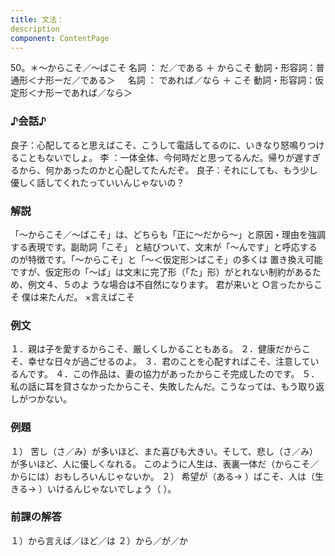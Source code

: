 ```yaml
---
title: 文法：
description
component: ContentPage
---
```



50。＊～からこそ／～ばこそ
名詞 ： だ／である ＋ からこそ
動詞・形容詞：普通形＜ナ形ーだ／である＞    
名詞 ： であれば／なら ＋ こそ
動詞・形容詞：仮定形＜ナ形ーであれば／なら＞    
### ♪会話♪
良子：心配してると思えばこそ、こうして電話してるのに、いきなり怒鳴りつけることもないでしょ。 李 ：一体全体、今何時だと思ってるんだ。帰りが遅すぎるから、何かあったのかと心配してたんだぞ。 良子：それにしても、もう少し優しく話してくれたっていいんじゃないの？
### 解説
「～からこそ／～ばこそ」は、どちらも「正に～だから～」と原因・理由を強調する表現です。副助詞「こそ」 と結びついて、文末が「～んです」と呼応するのが特徴です。「～からこそ」と「～＜仮定形＞ばこそ」の多くは 置き換え可能ですが、仮定形の「～ば」は文末に完了形（「た」形）がとれない制約があるため、例文４、５のよ うな場合は不自然になります。
君が来いと ○言ったからこそ 僕は来たんだ。
×言えばこそ
### 例文
１．親は子を愛するからこそ、厳しくしかることもある。
２．健康だからこそ、幸せな日々が過ごせるのよ。
３．君のことを心配すればこそ、注意しているんです。
４．この作品は、妻の協力があったからこそ完成したのです。
５．私の話に耳を貸さなかったからこそ、失敗したんだ。こうなっては、もう取り返しがつかない。
### 例題
１） 苦し（さ／み）が多いほど、また喜びも大きい。そして、悲し（さ／み）が多いほど、人に優しくなれる。
このように人生は、表裏一体だ（からこそ／からには）おもしろいんじゃないか。
２） 希望が（ある→ ）ばこそ、人は（生きる→ ）いけるんじゃないでしょう（ ）。
### 前課の解答
１）から言えば／ほど／は
２）から／が／か
